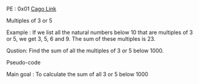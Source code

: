 PE : 0x01 [Cago Link](https://github.com/StarFarer-cli/verbose-projecteuler/raw/main/rust/0x01/target/release/projecteuler_0x01)

Multiples of 3 or 5

Example : If we list all the natural numbers below 10 that are multiples of 3 or 5, we get 3, 5, 6 and 9. The sum of these multiples is 23.

Qustion: Find the sum of all the multiples of 3 or 5 below 1000.




Pseudo-code

Main goal : To calculate the sum of all 3 or 5 below 1000